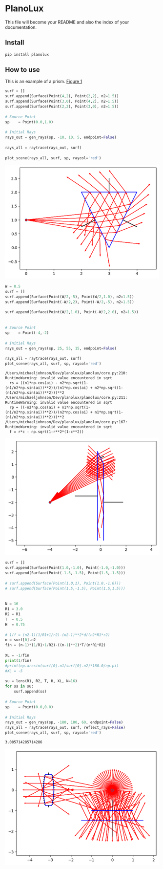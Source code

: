 # PlanoLux

<!-- WARNING: THIS FILE WAS AUTOGENERATED! DO NOT EDIT! -->

This file will become your README and also the index of your
documentation.

## Install

``` sh
pip install planolux
```

## How to use

This is an example of a prism. [Figure 1](#fig-prism)

``` python
surf = []
surf.append(Surface(Point(4,2), Point(2,2), n2=1.5))
surf.append(Surface(Point(3,0), Point(4,2), n2=1.5))
surf.append(Surface(Point(2,2), Point(3,0), n2=1.5))

# Source Point
sp    = Point(0.0,1.0)

# Initial Rays
rays_out = gen_rays(sp, -10, 10, 5, endpoint=False)

rays_all = raytrace(rays_out, surf)

plot_scene(rays_all, surf, sp, raycol='red')
```

<img src="index_files/figure-commonmark/fig-prism-output-1.png"
id="fig-prism" alt="Figure 1: A prizm" />

``` python
W = 0.5
surf = []
surf.append(Surface(Point(W/2,-5), Point(W/2,1.0), n2=1.5))
surf.append(Surface(Point(-W/2,2), Point(-W/2,-5), n2=1.5))

surf.append(Surface(Point(W/2,1.0), Point(-W/2,2.0), n2=1.5))


# Source Point
sp    = Point(-4,-2)

# Initial Rays
rays_out = gen_rays(sp, 25, 55, 15, endpoint=False)

rays_all = raytrace(rays_out, surf)
plot_scene(rays_all, surf, sp, raycol='red')
```

    /Users/michaeljohnson/Dev/planolux/planolux/core.py:210: RuntimeWarning: invalid value encountered in sqrt
      rs = ((n1*np.cos(ai) - n2*np.sqrt(1-(n1/n2*np.sin(ai))**2))/(n1*np.cos(ai) + n2*np.sqrt(1-(n1/n2*np.sin(ai))**2)))**2
    /Users/michaeljohnson/Dev/planolux/planolux/core.py:211: RuntimeWarning: invalid value encountered in sqrt
      rp = ((-n2*np.cos(ai) + n1*np.sqrt(1-(n1/n2*np.sin(ai))**2))/(n2*np.cos(ai) + n1*np.sqrt(1-(n1/n2*np.sin(ai))**2)))**2
    /Users/michaeljohnson/Dev/planolux/planolux/core.py:167: RuntimeWarning: invalid value encountered in sqrt
      f = r*c - np.sqrt(1-r**2*(1-c**2))

![](index_files/figure-commonmark/cell-3-output-2.png)

``` python
surf = []
surf.append(Surface(Point(1.0,-1.0), Point(-1.0,-1.0)))
surf.append(Surface(Point(-1.5,-1.5), Point(1.5,-1.5)))

# surf.append(Surface(Point(1.0,1), Point(1.0,-1.0)))
# surf.append(Surface(Point(1.5,-1.5), Point(1.5,1.5)))


N = 16
R1 = 3.0
R2 = R1
T  = 0.5
H  = 0.75

# 1/f = (n2-1)(1/R1+1/r2)-(n2-1)**2*d/(n2*R1*r2)
n = surf[0].n2
fin = (n-1)*(1/R1+1/R2)-((n-1)**2)*T/(n*R1*R2)

XL = -1/fin
print(1/fin)
#print(np.arcsin(surf[0].n1/surf[0].n2)*180.0/np.pi)
#XL = -5

su = lens(R1, R2, T, H, XL, N=16)
for ss in su:
    surf.append(ss)

# Source Point
sp    = Point(0.0,0.0)

# Initial Rays
rays_out = gen_rays(sp, -180, 180, 60, endpoint=False)
rays_all = raytrace(rays_out, surf, reflect_rays=False)
plot_scene(rays_all, surf, sp, raycol='red')
```

    3.085714285714286

![](index_files/figure-commonmark/cell-4-output-2.png)
